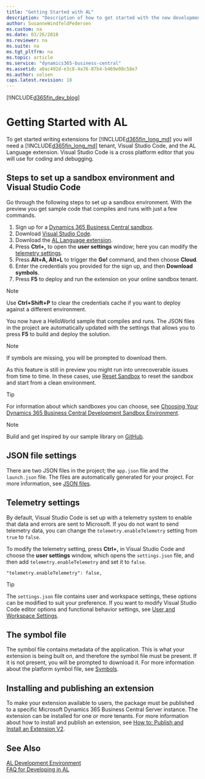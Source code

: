 ```yaml
---
title: "Getting Started with AL"
description: "Description of how to get started with the new development environment"
author: SusanneWindfeldPedersen
ms.custom: na
ms.date: 03/26/2018
ms.reviewer: na
ms.suite: na
ms.tgt_pltfrm: na
ms.topic: article
ms.service: "dynamics365-business-central"
ms.assetid: a0ac492d-e3c8-4a76-87b4-b469e08c58e7
ms.author: solsen
caps.latest.revision: 18
---
```


[!INCLUDE[d365fin_dev_blog](includes/d365fin_dev_blog.md)]

# Getting Started with AL
To get started writing extensions for [!INCLUDE[d365fin_long_md](includes/d365fin_long_md.md)] you will need a [!INCLUDE[d365fin_long_md](includes/d365fin_long_md.md)] tenant, Visual Studio Code, and the AL Language extension. Visual Studio Code is a cross platform editor that you will use for coding and debugging.

## Steps to set up a sandbox environment and Visual Studio Code
Go through the following steps to set up a sandbox environment. With the preview you get sample code that compiles and runs with just a few commands.

1) Sign up for a [Dynamics 365 Business Central sandbox](https://signup.microsoft.com/signup?sku=6a4a1628-9b9a-424d-bed5-4118f0ede3fd&ru=https%3A%2F%2Fbusinesscentral.dynamics.com%2FSandbox%2F%3FredirectedFromSignup%3D1). 
2) Download [Visual Studio Code](https://code.visualstudio.com/Download).  
3) Download the [AL Language extension](https://marketplace.visualstudio.com/items?itemName=ms-dynamics-smb.al).  
4) Press **Ctrl+,** to open the **user settings** window; here you can modify the [telemetry settings](devenv-get-started.md#telemetry-settings).  
5) Press **Alt+A, Alt+L** to trigger the **Go!** command, and then choose **Cloud**.  
6) Enter the credentials you provided for the sign up, and then **Download symbols**.  
7) Press **F5** to deploy and run the extension on your online sandbox tenant.  

> [!NOTE]  
> Use **Ctrl+Shift+P** to clear the credentials cache if you want to deploy against a different environment.

You now have a HelloWorld sample that compiles and runs. The JSON files in the project are automatically updated with the settings that allows you to press **F5** to build and deploy the solution.

> [!NOTE]  
> If symbols are missing, you will be prompted to download them.

As this feature is still in preview you might run into unrecoverable issues from time to time. In these cases, use [Reset Sandbox](https://portal.businesscentral.dynamics.com/reset?env=sandbox&redirectedFromSignup=false) to reset the sandbox and start from a clean environment.

> [!TIP]  
> For information about which sandboxes you can choose, see [Choosing Your Dynamics 365 Business Central Development Sandbox Environment](devenv-sandbox-overview.md).

> [!NOTE]  
> Build and get inspired by our sample library on [GitHub](https://github.com/Microsoft/al).

## JSON file settings
There are two JSON files in the project; the `app.json` file and the `launch.json` file. The files are automatically generated for your project. For more information, see [JSON files](devenv-json-files.md).

## Telemetry settings
By default, Visual Studio Code is set up with a telemetry system to enable that data and errors are sent to Microsoft. If you do not want to send telemetry data, you can change the `telemetry.enableTelemetry` setting from `true` to `false`. 

To modify the telemetry setting, press **Ctrl+,** in Visual Studio Code and choose the **user settings** window, which opens the `settings.json` file, and then add `telemetry.enableTelemetry` and set it to `false`. 
```
"telemetry.enableTelemetry": false,
```

> [!TIP]  
> The `settings.json` file contains user and workspace settings, these options can be modified to suit your preference. If you want to modify Visual Studio Code editor options and functional behavior settings, see [User and Workspace Settings](https://code.visualstudio.com/docs/getstarted/settings).


## The symbol file
The symbol file contains metadata of the application. This is what your extension is being built on, and therefore the symbol file must be present. If it is not present, you will be prompted to download it. For more information about the platform symbol file, see [Symbols](devenv-symbols.md).

## Installing and publishing an extension
To make your extension available to users, the package must be published to a specific Microsoft Dynamics 365 Business Central Server instance. The extension can be installed for one or more tenants. For more information about how to install and publish an extension, see [How to: Publish and Install an Extension V2](devenv-how-publish-and-install-an-extension-v2.md). 

## See Also 
[AL Development Environment](devenv-reference-overview.md)  
[FAQ for Developing in AL](devenv-dev-faq.md)  
